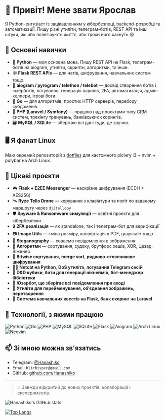 # 👋 Привіт! Мене звати Ярослав

Я Python-ентузіаст із зацікавленням у кібербезпеці, backend-розробці та автоматизації. Пишу різні утиліти, телеграм-ботів, REST API та інші штуки, які або полегшують життя, або трохи його хакнуть 😄

## 🧠 Основні навички

- 🐍 **Python** — моя основна мова. Пишу REST API на Flask, телеграм-ботів на aiogram, утиліти, скрипти, алгоритми, та інше.
- 🕸️ **Flask REST APIs** — для чатів, шифрування, навчальних систем тощо.
- 🤖 **aiogram / pyrogram / telethon / telebot** — досвід створення ботів і юзерботів, логування, генерація паролів, 2FA, автоматизація, адмін-хелпери, ігрові боти.
- 🐹 **Go** — для алгоритмів, простих HTTP серверів, перебору субдоменів.
- 🐘 **PHP (Laravel / Symfony)** — працюю над проєктами типу CRM систем, трекінгу тренувань, банківських скорингів.
- 🗃️ **MySQL / SQLite** — зберігаю всі дані туди, де зручно.

## 🖥️ Я фанат Linux

Маю окремий репозиторій з [dotfiles](https://github.com/Hanashiko/dotfiles) для кастомного рісінгу i3 + nvim + polybar на Arch Linux.

## 🚁 Цікаві проєкти

- 🎮 **Flask + E2EE Messenger** — наскрізне шифрування (ECDH + AES256)
- 🛰️ **Ryze Tello Drone** — керування з клавіатури та політ по заданому маршруту через `djitellopy`
- 🛡️ **Spyware & Ransomware симуляції** — освітні проєкти для кібербезпеки
- 🔒 **2FA реалізація** — як standalone, так і телеграм-бот для верифікації
- 📷 **Image Utils** — зміна розміру, конвертація в PDF, grayscale тощо
- 🤫 **Steganography** — ховаємо повідомлення в зображення
- 🧠 **Алгоритми** — сортування, судоку, брутфорс хешів, XOR, Цезар, Віженер
- 🧬 **Bitwise сортування**, **merge sort**, **рядково-стовпчикове шифрування**
- 🕵️‍♂️ **Netcat на Python**, **DoS утиліта**, **логування Telegram сесій**
- 🎲 **D&D кубики**, **боти для генерації нікнеймів**, **бот-менеджер бібліотеки**
- 🔐 **Юзербот, що зберігає всі повідомлення при вході**
- 📂 **Утиліти для перейменування, об’єднання зображень, перетворення**
- 🧠 **Система навчальних квестів на Flask**, **банк скоринг на Laravel**

## 🧰 Технології, з якими працюю

![Python](https://img.shields.io/badge/-Python-3776AB?logo=python&logoColor=fff&style=flat)
![Go](https://img.shields.io/badge/-Go-00ADD8?logo=go&logoColor=fff&style=flat)
![PHP](https://img.shields.io/badge/-PHP-777BB4?logo=php&logoColor=fff&style=flat)
![MySQL](https://img.shields.io/badge/-MySQL-4479A1?logo=mysql&logoColor=fff&style=flat)
![SQLite](https://img.shields.io/badge/-SQLite-003B57?logo=sqlite&logoColor=fff&style=flat)
![Flask](https://img.shields.io/badge/-Flask-000000?logo=flask&logoColor=white&style=flat)
![Aiogram](https://img.shields.io/badge/-Aiogram-2D2D2D?style=flat&logo=telegram&logoColor=white)
![Arch Linux](https://img.shields.io/badge/-Arch_Linux-1793D1?logo=arch-linux&logoColor=white&style=flat)
![Neovim](https://img.shields.io/badge/-Neovim-57A143?logo=neovim&logoColor=white&style=flat)

## 📫 Зі мною можна зв'язатись

- Telegram: [@Hanashiko](https://t.me/Hanashiko)
- Email: `hlichisper@gmail.com`
- GitHub: [github.com/Hanashiko](https://github.com/Hanashiko)

---

> 💡 Завжди відкритий до нових проєктів, колаборацій і експериментів.

![Hanashiko's GitHub stats](https://github-readme-stats.vercel.app/api?username=hanashiko&show_icons=true&theme=radical)

[![Top Langs](https://github-readme-stats.vercel.app/api/top-langs/?username=hanashiko&layout=donut-vertical)](https://github.com/hanashiko/github-readme-stats)
